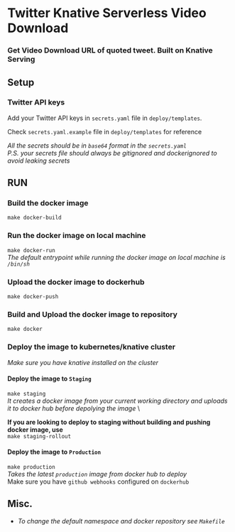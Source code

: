 # Twitter Knative Serverless Video Download

### Get Video Download URL of quoted tweet. Built on Knative Serving 

## Setup
### Twitter API keys 
Add your Twitter API keys in `secrets.yaml` file in `deploy/templates`.

Check `secrets.yaml.example` file in `deploy/templates` for reference

_All the secrets should be in `base64` format in the `secrets.yaml`_ \
_P.S. your secrets file should always be gitignored and dockerignored to avoid leaking secrets_ 

## RUN

### Build the docker image 
`make docker-build`

### Run the docker image on local machine
`make docker-run` \
_The default entrypoint while running the docker image on local machine is `/bin/sh`_


### Upload the docker image to dockerhub
`make docker-push`

### Build and Upload the docker image to repository 
`make docker`

### Deploy the image to kubernetes/knative cluster
*Make sure you have knative installed on the cluster* 

#### Deploy the image to `Staging`
`make staging` \
*It creates a docker image from your current working directory and uploads it to docker hub before depolying the image* \

**If you are looking to deploy to staging without building and pushing docker image, use** \
`make staging-rollout`

#### Deploy the image to `Production`
`make production` \
*Takes the latest `production` image from docker hub to deploy* \
Make sure you have `github webhooks` configured on `dockerhub`



## Misc.
* _To change the default namespace and docker repository see `Makefile`_